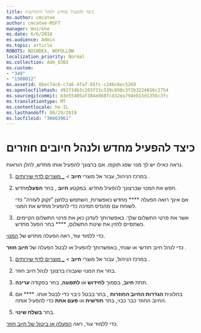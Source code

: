 ```yaml
---
title: כיצד להפעיל מחדש ולנהל התחדשות
ms.author: cmcatee
author: cmcatee-MSFT
manager: mnirkhe
ms.date: 6/6/2018
ms.audience: Admin
ms.topic: article
ROBOTS: NOINDEX, NOFOLLOW
localization_priority: Normal
ms.collection: Adm_O365
ms.custom:
- "349"
- "1500012"
ms.assetid: 6bec74c6-c7a6-4fa7-b5fc-c246c6ec5269
ms.openlocfilehash: d92f34b3c103f21c539c898c3f2b3224016c2754
ms.sourcegitcommit: b3e55405af384e868fcd32ea794eb15d1356c3fc
ms.translationtype: MT
ms.contentlocale: he-IL
ms.lasthandoff: 08/29/2019
ms.locfileid: "36663961"
---
```

# <a name="how-to-reactivate-and-manage-recurring-billing"></a>כיצד להפעיל מחדש ולנהל חיובים חוזרים

נראה כאילו יש לך מנוי שפג תוקפו. אם ברצונך להפעיל אותו מחדש, להלן הוראות.
  
1. במרכז הניהול, עבור אל מוצרי **חיוב** \> [_ מוצרים לדף שירותים](https://go.microsoft.com/fwlink/p/?linkid=842054) .

2. חפש את המנוי שברצונך להפעיל מחדש. במקטע **חיוב** , בחר **הפעל**מחדש.

    אם אינך רואה הפעלה **** מחדש כאפשרות, השתמש בלחצן "זקוק לעזרה" כדי לשוחח עם מהנדס תמיכה כדי להפעיל מחדש את המנוי.

3. אשר את פרטי התשלום שלך. באפשרותך לעדכן כאן את פרטי התשלום הקיימים. כשתסיים להזין את שיטת התשלום, **** בחר הפעל מחדש.

כדי ללמוד עוד, ראה הפעלה מחדש של [המנוי](https://docs.microsoft.com/en-us/office365/admin/subscriptions-and-billing/reactivate-your-subscription). 

כדי לנהל חיוב חודשי או שנתי, באפשרותך להפעיל או לבטל הפעלה של **חיוב חוזר** .
  
1. במרכז הניהול, עבור אל מוצרי **חיוב** \> [_ מוצרים לדף שירותים](https://go.microsoft.com/fwlink/p/?linkid=842054) .

2. בחר את המנוי שעבורו ברצונך לנהל חיוב חוזר.

3. תחת **חיוב**, בסמוך **לחידוש** או **לתפוגה**, בחר בפקודה **עריכה**.

4. בחלונית **הגדרות החיוב החוזרות** , בחר בבטל כיבוי כדי לבטל אותו. **** אם החיוב החוזר כבר כבוי, בחר **חודשית** או **פעם אחת** כדי להפעיל אותה.

5. בחר **בשלח שינוי**.

כדי ללמוד עוד, ראה [הפעלה או ביטול של חיוב חוזר](https://docs.microsoft.com/office365/admin/subscriptions-and-billing/renew-your-subscription#turn-recurring-billing-off-or-on).
